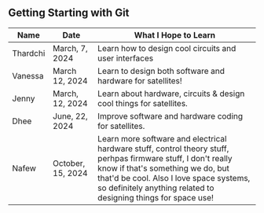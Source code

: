 ## Getting Starting with Git

| Name      | Date           | What I Hope to Learn                                      |
| --------- | -------------- | -----------------------------------------------------     |
| Thardchi  | March, 7, 2024 | Learn how to design cool circuits and user interfaces     |
| Vanessa   | March 12, 2024 | Learn to design both software and hardware for satellites!|
| Jenny     | March, 12, 2024| Learn about hardware, circuits & design cool things for satellites. |
| Dhee     | June, 22, 2024| Improve software and hardware coding for satellites. |
| Nafew     | October, 15, 2024 | Learn more software and electrical hardware stuff, control theory stuff, perhpas firmware stuff, I don't really know if that's something we do, but that'd be cool. Also I love space systems, so definitely anything related to designing things for space use! | 